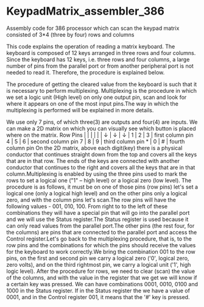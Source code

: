# KeypadMatrix_assembler_386
Assembly code for 386 processor which can scan the keypad matrix consisted of 3*4 (three by four) rows and columns

This code explains the operation of reading a matrix keyboard. The keyboard is composed of 12 keys arranged in three rows and four columns.
Since the keyboard has 12 keys, i.e. three rows and four columns, a large number of pins from the parallel port or from another peripheral port is not needed to read it.
Therefore, the procedure is explained below.

The procedure of getting the cleared value from the keyboard is such that it is necessary to perform multiplexing. Multiplexing is the procedure in which we set a logic 
unit (High level) on only one output pin, scan and look for where it appears on one of the most input pins.The way in which the multiplexing is performed will be 
explained in more details.


We use only 7 pins, of which three(3) are outputs and four(4) are inputs. We can make a 2D matrix on which you can visually see which button is placed where on the matrix.
                                                    Row Pins    | | | | | |
                                                                ↓ | ↓ | ↓ |
                                                                1 | 2 | 3 | first column pin
                                                                4 | 5 | 6 | second column pin
                                                                7 | 8 | 9 | third column pin
                                                                * | 0 | # | fourth column pin
On the 2D matrix, above each digit(key) there is a physical conductor that continues straight down from the top and covers all the keys that are in that row. The ends of 
the keys are connected with another conductor that continues to the right and covers all the keys that are in that column.Multiplexing is enabled by using the three pins 
used to mark the rows to set a logical one ("1" – high level) or a logical zero (low level). The procedure is as follows, it must be on one of those pins (row pins) 
let's set a logical one (only a logical high level) and on the other pins only a logical zero, and with the column pins let's scan.The row pins will have the following 
values - 001, 010, 100. From right to to the left of these combinations they will have a special pin that will go into the parallel port and we will use the Status 
register.The Status register is used because it can only read values from the parallel port.The other pins (the rest four, for the columns) are pins that are connected 
to the parallel port and access the Control register.Let's go back to the multiplexing procedure, that is, to the row pins and the combinations for which the pins should 
receive the values for the keyboard to work correctly.We bring the combination 001 to the row pins, on the first and second pin we carry a logical zero ('0', logical 
zero, zero volts), and on the third rightmost pin, we carry a logical unit ('1', high logic level). After the procedure for rows, we need to clear (scan) the value of 
the columns, and with the value in the register that we get we will know if a certain key was pressed. We can have combinations 0001, 0010, 0100 and 1000 in the Status 
register. If in the Status register the we have a value of 0001, and in the Control register 001, it means that the '#' key is pressed.

